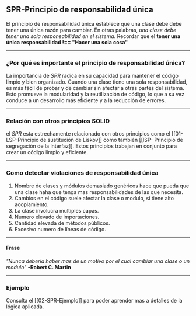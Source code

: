 ## **SPR-Principio de responsabilidad única**
El principio de responsabilidad única establece que una clase debe debe tener una única razón para cambiar. En otras palabras, *una clase debe tener una sola responsabilidad en el sistema*. Recordar que el **tener una única responsabilidad !== "Hacer una sola cosa"**

---
### ¿Por qué es importante el principio de responsabilidad única?
La importancia de _SPR_ radica en su capacidad para mantener el código limpio y bien organizado. Cuando una clase tiene una sola responsabilidad, es más fácil de probar y de cambiar sin afectar a otras partes del sistema. Esto promueve la modularidad y la reutilización de código, lo que a su vez conduce a un desarrollo más eficiente y a la reducción de errores.

---
### Relación con otros principios SOLID
el _SPR_ esta estrechamente relacionado con otros principios como el [[01-LSP-Principio de sustitución de Liskov]] como también [[ISP- Principio de segregación de la interfaz]]. Estos principios trabajan en conjunto para crear un código limpio y eficiente.

---
### Como detectar violaciones de responsabilidad única
1. Nombre de clases y módulos demasiado genéricos hace que pueda que una clase haha que tenga mas responsabilidades de las que necesita.
2. Cambios en el código suele afectar la clase o modulo, si tiene alto acoplamiento.
3.  La clase involucra multiples capas.  
4.  Numero elevado de importaciones.
5. Cantidad elevada de métodos públicos.
6. Excesivo numero de líneas de código.
---
#### Frase
*"Nunca debería haber mas de un motivo por el cual cambiar una clase o un modulo"*
**-Robert C. Martin** 

---
### Ejemplo
Consulta el [[02-SPR-Ejemplo]] para poder aprender mas a detalles de la lógica aplicada.
